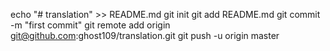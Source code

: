 echo "# translation" >> README.md
git init
git add README.md
git commit -m "first commit"
git remote add origin git@github.com:ghost109/translation.git
git push -u origin master
